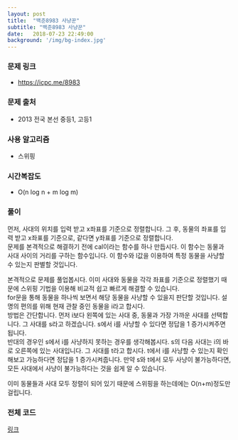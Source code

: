 ```yaml
---
layout: post
title:  "백준8983 사냥꾼"
subtitle: "백준8983 사냥꾼"
date:   2018-07-23 22:49:00
background: '/img/bg-index.jpg'
---
```


### 문제 링크
* https://icpc.me/8983

### 문제 출처
* 2013 전국 본선 중등1, 고등1

### 사용 알고리즘
* 스위핑

### 시간복잡도
* O(n log n + m log m)

### 풀이
먼저, 사대의 위치를 입력 받고 x좌표를 기준으로 정렬합니다. 그 후, 동물의 좌표를 입력 받고 x좌표를 기준으로, 같다면 y좌표를 기준으로 정렬합니다.<br>
문제를 본격적으로 해결하기 전에 cal이라는 함수를 하나 만듭시다. 이 함수는 동물과 사대 사이의 거리를 구하는 함수입니다. 이 함수와 l값을 이용하여 특정 동물을 사냥할 수 있는지 판별할 것입니다.

본격적으로 문제를 풀업봅시다. 이미 사대와 동물을 각각 좌표를 기준으로 정렬했기 때문에 스위핑 기법을 이용해 비교적 쉽고 빠르게 해결할 수 있습니다.<br>
for문을 통해 동물을 하나씩 보면서 해당 동물을 사냥할 수 있을지 판단할 것입니다. 설명의 편의를 위해 현재 관찰 중인 동물을 i라고 합시다.<br>
방법은 간단합니다. 먼저 i보다 왼쪽에 있는 사대 중, 동물과 가장 가까운 사대를 선택합니다. 그 사대를 s라고 하겠습니다. s에서 i를 사냥할 수 있다면 정답을 1 증가시켜주면 됩니다.<br>
반대의 경우인 s에서 i를 사냥하지 못하는 경우를 생각해봅시다. s의 다음 사대는 i의 바로 오른쪽에 있는 사대입니다. 그 사대를 t라고 합시다. t에서 i를 사냥할 수 있는지 확인해보고 가능하다면 정답을 1 증가시켜줍니다. 만약 s와 t에서 모두 사냥이 불가능하다면, 모든 사대에서 사냥이 불가능하다는 것을 쉽게 알 수 있습니다.

이미 동물들과 사대 모두 정렬이 되어 있기 때문에 스위핑을 하는데에는 O(n+m)정도만 걸립니다.

### 전체 코드
<a href = "https://github.com/justiceHui/BOJ/blob/master/KOI_Final/8983.cpp">링크</a>
